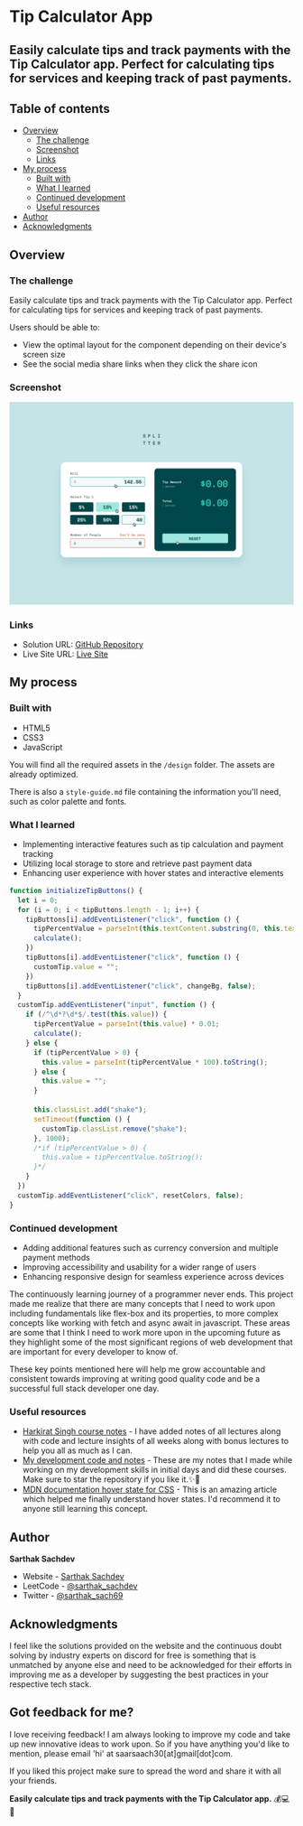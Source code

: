 # Tip Calculator App

## Easily calculate tips and track payments with the Tip Calculator app. Perfect for calculating tips for services and keeping track of past payments.

## Table of contents

- [Overview](#overview)
  - [The challenge](#the-challenge)
  - [Screenshot](#screenshot)
  - [Links](#links)
- [My process](#my-process)
  - [Built with](#built-with)
  - [What I learned](#what-i-learned)
  - [Continued development](#continued-development)
  - [Useful resources](#useful-resources)
- [Author](#author)
- [Acknowledgments](#acknowledgments)

## Overview

### The challenge

Easily calculate tips and track payments with the Tip Calculator app. Perfect for calculating tips for services and keeping track of past payments.

Users should be able to:

- View the optimal layout for the component depending on their device's screen size
- See the social media share links when they click the share icon

### Screenshot

![Design Preview](./design/active-states.jpg)

### Links

- Solution URL: [GitHub Repository](https://github.com/SartHak-0-Sach/Tip-calculator-app_frontend_project)
- Live Site URL: [Live Site](https://tip-calculator-frontend.netlify.app/)

## My process

### Built with

- HTML5
- CSS3
- JavaScript

You will find all the required assets in the `/design` folder. The assets are already optimized.

There is also a `style-guide.md` file containing the information you'll need, such as color palette and fonts.

### What I learned

- Implementing interactive features such as tip calculation and payment tracking
- Utilizing local storage to store and retrieve past payment data
- Enhancing user experience with hover states and interactive elements

```js
function initializeTipButtons() {
  let i = 0;
  for (i = 0; i < tipButtons.length - 1; i++) {
    tipButtons[i].addEventListener("click", function () {
      tipPercentValue = parseInt(this.textContent.substring(0, this.textContent.length - 1)) * 0.01;
      calculate();
    })
    tipButtons[i].addEventListener("click", function () {
      customTip.value = "";
    })
    tipButtons[i].addEventListener("click", changeBg, false);
  }
  customTip.addEventListener("input", function () {
    if (/^\d*?\d*$/.test(this.value)) {
      tipPercentValue = parseInt(this.value) * 0.01;
      calculate();
    } else {
      if (tipPercentValue > 0) {
        this.value = parseInt(tipPercentValue * 100).toString();
      } else {
        this.value = "";
      }

      this.classList.add("shake");
      setTimeout(function () {
        customTip.classList.remove("shake");
      }, 1000);
      /*if (tipPercentValue > 0) {
        this.value = tipPercentValue.toString();
      }*/
    }
  })
  customTip.addEventListener("click", resetColors, false);
}
```

### Continued development

- Adding additional features such as currency conversion and multiple payment methods
- Improving accessibility and usability for a wider range of users
- Enhancing responsive design for seamless experience across devices

The continuously learning journey of a programmer never ends. This project made me realize that there are many concepts that I need to work upon including fundamentals like flex-box and its properties, to more complex concepts like working with fetch and async await in javascript. These areas are some that I think I need to work more upon in the upcoming future as they highlight some of the most significant regions of web development that are important for every developer to know of. 

These key points mentioned here will help me grow accountable and consistent towards improving at writing good quality code and be a successful full stack developer one day.

### Useful resources

- [Harkirat Singh course notes](https://github.com/SartHak-0-Sach/harkirat-singh-course_code_and_notes) - I have added notes of all lectures along with code and lecture insights of all weeks along with bonus lectures to help you all as much as I can.
- [My development code and notes](https://github.com/SartHak-0-Sach/cwh-web-dev-playlist_code_and_notes) - These are my notes that I made while working on my development skills in initial days and did these courses. Make sure to star the repository if you like it.✨💫
- [MDN documentation hover state for CSS](https://developer.mozilla.org/en-US/docs/Web/CSS/:hover) - This is an amazing article which helped me finally understand hover states. I'd recommend it to anyone still learning this concept.

## Author

<b><strong>Sarthak Sachdev</strong></b>
- Website - [Sarthak Sachdev](https://itsmesarthak.netlify.app/)
- LeetCode - [@sarthak_sachdev](https://leetcode.com/u/sarthak_sachdev/)
- Twitter - [@sarthak_sach69](https://www.twitter.com/sarthak_sach69)

## Acknowledgments

I feel like the solutions provided on the website and the continuous doubt solving by industry experts on discord for free is something that is unmatched by anyone else and need to be acknowledged for their efforts in improving me as a developer by suggesting the best practices in your respective tech stack.

## Got feedback for me?

I love receiving feedback! I am always looking to improve my code and take up new innovative ideas to work upon. So if you have anything you'd like to mention, please email 'hi' at saarsaach30[at]gmail[dot]com.

If you liked this project make sure to spread the word and share it with all your friends.

**Easily calculate tips and track payments with the Tip Calculator app.** 💰💻📱
